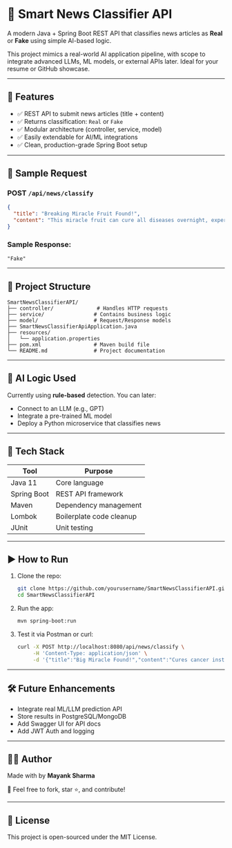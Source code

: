 # 🧠 Smart News Classifier API

A modern Java + Spring Boot REST API that classifies news articles as **Real** or **Fake** using simple AI-based logic.

This project mimics a real-world AI application pipeline, with scope to integrate advanced LLMs, ML models, or external APIs later. Ideal for your resume or GitHub showcase.

---

## 🚀 Features

- ✅ REST API to submit news articles (title + content)
- ✅ Returns classification: `Real` or `Fake`
- ✅ Modular architecture (controller, service, model)
- ✅ Easily extendable for AI/ML integrations
- ✅ Clean, production-grade Spring Boot setup

---

## 🧪 Sample Request

### POST `/api/news/classify`

```json
{
  "title": "Breaking Miracle Fruit Found!",
  "content": "This miracle fruit can cure all diseases overnight, experts say."
}
```

### Sample Response:
```
"Fake"
```

---

## 📂 Project Structure

```
SmartNewsClassifierAPI/
├── controller/              # Handles HTTP requests
├── service/                # Contains business logic
├── model/                  # Request/Response models
├── SmartNewsClassifierApiApplication.java
├── resources/
│   └── application.properties
├── pom.xml                 # Maven build file
└── README.md               # Project documentation
```

---

## 🧠 AI Logic Used

Currently using **rule-based** detection. You can later:
- Connect to an LLM (e.g., GPT)
- Integrate a pre-trained ML model
- Deploy a Python microservice that classifies news

---

## 🔧 Tech Stack

| Tool         | Purpose                         |
|--------------|----------------------------------|
| Java 11      | Core language                   |
| Spring Boot  | REST API framework              |
| Maven        | Dependency management           |
| Lombok       | Boilerplate code cleanup        |
| JUnit        | Unit testing                    |

---

## ▶️ How to Run

1. Clone the repo:
   ```bash
   git clone https://github.com/yourusername/SmartNewsClassifierAPI.git
   cd SmartNewsClassifierAPI
   ```

2. Run the app:
   ```bash
   mvn spring-boot:run
   ```

3. Test it via Postman or curl:
   ```bash
   curl -X POST http://localhost:8080/api/news/classify \
        -H 'Content-Type: application/json' \
        -d '{"title":"Big Miracle Found!","content":"Cures cancer instantly"}'
   ```

---

## 🛠️ Future Enhancements

- Integrate real ML/LLM prediction API
- Store results in PostgreSQL/MongoDB
- Add Swagger UI for API docs
- Add JWT Auth and logging

---

## 👨‍💻 Author

Made with  by **Mayank Sharma**

📌 Feel free to fork, star ⭐, and contribute!

---

## 📘 License

This project is open-sourced under the MIT License.
